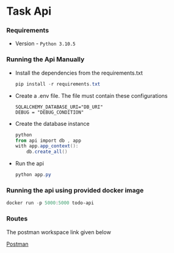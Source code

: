 # Task Api

### Requirements

- Version - `Python 3.10.5`

### Running the Api Manually

- Install the dependencies from the requirements.txt
    
    ```powershell
    pip install -r requirements.txt
    ```
    
- Create a .env file. The file must contain these configurations
    
    ```
    SQLALCHEMY_DATABASE_URI="DB_URI"
    DEBUG = "DEBUG_CONDITION"
    ```
    
- Create the database instance
    
    ```powershell
    python
    from api import db , app
    with app.app_context():
    	db.create_all()
    ```
    
- Run the api
    
    ```powershell
    python app.py
    ```
    

### Running the api using provided docker image

```powershell
docker run -p 5000:5000 todo-api
```

### Routes

The postman workspace link given below

[Postman](https://elements.getpostman.com/redirect?entityId=22889337-1f01b83f-60ff-4fc0-8b7f-3e934460073b&entityType=collection)